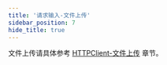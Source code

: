 ```yaml
---
title: '请求输入-文件上传'
sidebar_position: 7
hide_title: true
---
```


文件上传请具体参考 [HTTPClient-文件上传](output/goframe-v2.2-md/WEB服务开发/HTTPClient/HTTPClient-文件上传) 章节。